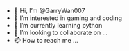 - 👋 Hi, I’m @GarryWan007
- 👀 I’m interested in gaming and coding
- 🌱 I’m currently learning python
- 💞️ I’m looking to collaborate on ...
- 📫 How to reach me ...

<!---
GarryWan007/GarryWan007 is a ✨ special ✨ repository because its `README.md` (this file) appears on your GitHub profile.
You can click the Preview link to take a look at your changes.
--->
